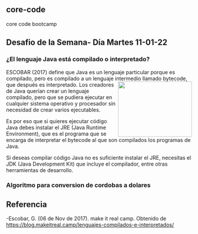 ## core-code
core code bootcamp
## Desafio de la Semana- Día Martes 11-01-22
### ¿El lenguaje Java está compilado o interpretado?
<p> ESCOBAR (2017) define que Java es un lenguaje particular porque es compilado, pero es compilado a un lenguaje intermedio llamado bytecode, que después es interpretado. <img src="https://cdn.worldvectorlogo.com/logos/java.svg" width="200" height="150" align="right" />
  Los creadores de Java querían crear un lenguaje compilado, pero que se pudiera ejecutar en cualquier sistema operativo y procesador sin necesidad de crear varios ejecutables.
                                                                               
Es por eso que si quieres ejecutar código Java debes instalar el JRE (Java Runtime Environment), que es el programa que se encarga de interpretar el bytecode al que son compilados los programas de Java.

Si deseas compilar código Java no es suficiente instalar el JRE, necesitas el JDK (Java Development Kit) que incluye el compilador, entre otras herramientas de desarrollo.</p>

### Algoritmo para conversion de cordobas a dolares

  ## Referencia
  -Escobar, G. (06 de Nov de 2017). make it real camp. Obtenido de https://blog.makeitreal.camp/lenguajes-compilados-e-interpretados/

